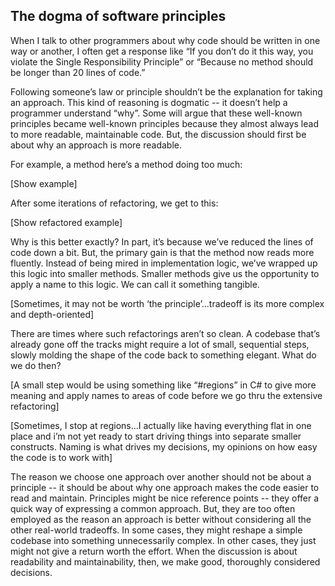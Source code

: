 ## The dogma of software principles

When I talk to other programmers about why code should be written in one way or another, I often get a response like “If you don’t do it this way, you violate the Single Responsibility Principle” or “Because no method should be longer than 20 lines of code.”

Following someone’s law or principle shouldn’t be the explanation for taking an approach. This kind of reasoning is dogmatic -- it doesn’t help a programmer understand “why”. Some will argue that these well-known principles became well-known principles because they almost always lead to more readable, maintainable code. But, the discussion should first be about why an approach is more readable.

For example, a method here’s a method doing too much:

[Show example]

After some iterations of refactoring, we get to this:

[Show refactored example]

Why is this better exactly? In part, it’s because we’ve reduced the lines of code down a bit. But, the primary gain is that the method now reads more fluently. Instead of being mired in implementation logic, we’ve wrapped up this logic into smaller methods. Smaller methods give us the opportunity to apply a name to this logic. We can call it something tangible.

[Sometimes, it may not be worth ‘the principle’...tradeoff is its more complex and depth-oriented]

There are times where such refactorings aren’t so clean. A codebase that’s already gone off the tracks might require a lot of small, sequential steps, slowly molding the shape of the code back to something elegant. What do we do then?

[A small step would be using something like “#regions” in C# to give more meaning and apply names to areas of code before we go thru the extensive refactoring]

[Sometimes, I stop at regions...I actually like having everything flat in one place and i’m not yet ready to start driving things into separate smaller constructs. Naming is what drives my decisions, my opinions on how easy the code is to work with]

The reason we choose one approach over another should not be about a principle -- it should be about why one approach makes the code easier to read and maintain. Principles might be nice reference points -- they offer a quick way of expressing a common approach. But, they are too often employed as the reason an approach is better without considering all the other real-world tradeoffs. In some cases, they might reshape a simple codebase into something unnecessarily complex. In other cases, they just might not give a return worth the effort.  When the discussion is about readability and maintainability, then, we make good, thoroughly considered decisions.
